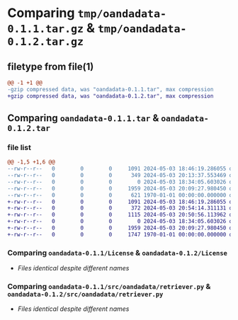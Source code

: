# Comparing `tmp/oandadata-0.1.1.tar.gz` & `tmp/oandadata-0.1.2.tar.gz`

## filetype from file(1)

```diff
@@ -1 +1 @@
-gzip compressed data, was "oandadata-0.1.1.tar", max compression
+gzip compressed data, was "oandadata-0.1.2.tar", max compression
```

## Comparing `oandadata-0.1.1.tar` & `oandadata-0.1.2.tar`

### file list

```diff
@@ -1,5 +1,6 @@
--rw-r--r--   0        0        0     1091 2024-05-03 18:46:19.286055 oandadata-0.1.1/License
--rw-r--r--   0        0        0      349 2024-05-03 20:13:37.553469 oandadata-0.1.1/pyproject.toml
--rw-r--r--   0        0        0        0 2024-05-03 18:34:05.603026 oandadata-0.1.1/src/oandadata/__init__.py
--rw-r--r--   0        0        0     1959 2024-05-03 20:09:27.980450 oandadata-0.1.1/src/oandadata/retriever.py
--rw-r--r--   0        0        0      621 1970-01-01 00:00:00.000000 oandadata-0.1.1/PKG-INFO
+-rw-r--r--   0        0        0     1091 2024-05-03 18:46:19.286055 oandadata-0.1.2/License
+-rw-r--r--   0        0        0      372 2024-05-03 20:54:14.311131 oandadata-0.1.2/pyproject.toml
+-rw-r--r--   0        0        0     1115 2024-05-03 20:50:56.113962 oandadata-0.1.2/README.md
+-rw-r--r--   0        0        0        0 2024-05-03 18:34:05.603026 oandadata-0.1.2/src/oandadata/__init__.py
+-rw-r--r--   0        0        0     1959 2024-05-03 20:09:27.980450 oandadata-0.1.2/src/oandadata/retriever.py
+-rw-r--r--   0        0        0     1747 1970-01-01 00:00:00.000000 oandadata-0.1.2/PKG-INFO
```

### Comparing `oandadata-0.1.1/License` & `oandadata-0.1.2/License`

 * *Files identical despite different names*

### Comparing `oandadata-0.1.1/src/oandadata/retriever.py` & `oandadata-0.1.2/src/oandadata/retriever.py`

 * *Files identical despite different names*

